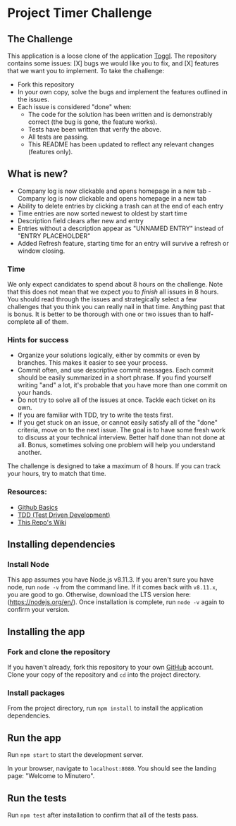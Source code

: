 # Project Timer Challenge

## The Challenge

This application is a loose clone of the application [Toggl](https://toggl.com). The repository contains some issues: [X] bugs we would like you to fix, and [X] features that we want you to implement. To take the challenge:

- Fork this repository
- In your own copy, solve the bugs and implement the features outlined in the issues.
- Each issue is considered "done" when:
  - The code for the solution has been written and is demonstrably correct (the bug is gone, the feature works).
  - Tests have been written that verify the above.
  - All tests are passing.
  - This README has been updated to reflect any relevant changes (features only).

## What is new?

- Company log is now clickable and opens homepage in a new tab - Company log is now clickable and opens homepage in a new tab
- Ability to delete entries by clicking a trash can at the end of each entry
- Time entries are now sorted newest to oldest by start time
- Description field clears after new and entry
- Entries without a description appear as "UNNAMED ENTRY" instead of "ENTRY PLACEHOLDER"
- Added Refresh feature, starting time for an entry will survive a refresh or window closing.

### Time

We only expect candidates to spend about 8 hours on the challenge. Note that this does not mean that we expect you to _finish_ all issues in 8 hours. You should read through the issues and strategically select a few challenges that you think you can really nail in that time. Anything past that is bonus. It is better to be thorough with one or two issues than to half-complete all of them.

### Hints for success

- Organize your solutions logically, either by commits or even by branches. This makes it easier to see your process.
- Commit often, and use descriptive commit messages. Each commit should be easily summarized in a short phrase. If you find yourself writing "and" a lot, it's probable that you have more than one commit on your hands.
- Do not try to solve all of the issues at once. Tackle each ticket on its own.
- If you are familiar with TDD, try to write the tests first.
- If you get stuck on an issue, or cannot easily satisfy all of the "done" criteria, move on to the next issue. The goal is to have some fresh work to discuss at your technical interview. Better half done than not done at all. Bonus, sometimes solving one problem will help you understand another.

The challenge is designed to take a maximum of 8 hours. If you can track your hours, try to match that time.

### Resources:

- [Github Basics](https://guides.github.com/activities/hello-world)
- [TDD (Test Driven Development)](https://www.agilealliance.org/glossary/tdd)
- [This Repo's Wiki](https://github.com/moove-it/challenge/wiki)

## Installing dependencies

### Install Node

This app assumes you have Node.js v8.11.3. If you aren't sure you have node, run `node -v` from the command line. If it comes back with `v8.11.x`, you are good to go. Otherwise, download the LTS version here: (https://nodejs.org/en/). Once installation is complete, run `node -v` again to confirm your version.

## Installing the app

### Fork and clone the repository

If you haven't already, fork this repository to your own [GitHub](https://github.com/) account. Clone your copy of the repository and `cd` into the project directory.

### Install packages

From the project directory, run `npm install` to install the application dependencies.

## Run the app

Run `npm start` to start the development server.

In your browser, navigate to `localhost:8080`. You should see the landing page: "Welcome to Minutero".

## Run the tests

Run `npm test` after installation to confirm that all of the tests pass.
